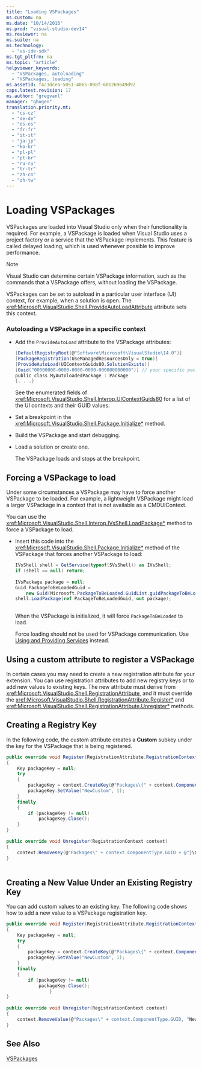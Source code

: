 ```yaml
---
title: "Loading VSPackages"
ms.custom: na
ms.date: "10/14/2016"
ms.prod: "visual-studio-dev14"
ms.reviewer: na
ms.suite: na
ms.technology: 
  - "vs-ide-sdk"
ms.tgt_pltfrm: na
ms.topic: "article"
helpviewer_keywords: 
  - "VSPackages, autoloading"
  - "VSPackages, loading"
ms.assetid: f4c3dcea-5051-4065-898f-601269649d92
caps.latest.revision: 17
ms.author: "gregvanl"
manager: "ghogen"
translation.priority.mt: 
  - "cs-cz"
  - "de-de"
  - "es-es"
  - "fr-fr"
  - "it-it"
  - "ja-jp"
  - "ko-kr"
  - "pl-pl"
  - "pt-br"
  - "ru-ru"
  - "tr-tr"
  - "zh-cn"
  - "zh-tw"
---
```

# Loading VSPackages
VSPackages are loaded into Visual Studio only when their functionality is required. For example, a VSPackage is loaded when Visual Studio uses a project factory or a service that the VSPackage implements. This feature is called delayed loading, which is used whenever possible to improve performance.  
  
> [!NOTE]
>  Visual Studio can determine certain VSPackage information, such as the commands that a VSPackage offers, without loading the VSPackage.  
  
 VSPackages can be set to autoload in a particular user interface (UI) context, for example, when a solution is open. The <xref:Microsoft.VisualStudio.Shell.ProvideAutoLoadAttribute> attribute sets this context.  
  
### Autoloading a VSPackage in a specific context  
  
-   Add the `ProvideAutoLoad` attribute to the VSPackage attributes:  
  
    ```c#  
    [DefaultRegistryRoot(@"Software\Microsoft\VisualStudio\14.0")]  
    [PackageRegistration(UseManagedResourcesOnly = true)]  
    [ProvideAutoLoad(UIContextGuids80.SolutionExists)]  
    [Guid("00000000-0000-0000-0000-000000000000")] // your specific package GUID  
    public class MyAutoloadedPackage : Package  
    {. . .}  
    ```  
  
     See the enumerated fields of <xref:Microsoft.VisualStudio.Shell.Interop.UIContextGuids80> for a list of the UI contexts and their GUID values.  
  
-   Set a breakpoint in the <xref:Microsoft.VisualStudio.Shell.Package.Initialize*> method.  
  
-   Build the VSPackage and start debugging.  
  
-   Load a solution or create one.  
  
     The VSPackage loads and stops at the breakpoint.  
  
## Forcing a VSPackage to load  
 Under some circumstances a VSPackage may have to force another VSPackage to be loaded. For example, a lightweight VSPackage might load a larger VSPackage in a context that is not available as a CMDUIContext.  
  
 You can use the <xref:Microsoft.VisualStudio.Shell.Interop.IVsShell.LoadPackage*> method to force a VSPackage to load.  
  
-   Insert this code into the <xref:Microsoft.VisualStudio.Shell.Package.Initialize*> method of the VSPackage that forces another VSPackage to load:  
  
    ```c#  
    IVsShell shell = GetService(typeof(SVsShell)) as IVsShell;  
    if (shell == null) return;  
  
    IVsPackage package = null;  
    Guid PackageToBeLoadedGuid =   
        new Guid(Microsoft.PackageToBeLoaded.GuidList.guidPackageToBeLoadedPkgString);  
    shell.LoadPackage(ref PackageToBeLoadedGuid, out package);  
  
    ```  
  
     When the VSPackage is initialized, it will force `PackageToBeLoaded` to load.  
  
     Force loading should not be used for VSPackage communication. Use [Using and Providing Services](../extensibility/using-and-providing-services.md) instead.  
  
## Using a custom attribute to register a VSPackage  
 In certain cases you may need to create a new registration attribute for your extension. You can use registration attributes to add new registry keys or to add new values to existing keys. The new attribute must derive from <xref:Microsoft.VisualStudio.Shell.RegistrationAttribute>, and it must override the <xref:Microsoft.VisualStudio.Shell.RegistrationAttribute.Register*> and <xref:Microsoft.VisualStudio.Shell.RegistrationAttribute.Unregister*> methods.  
  
## Creating a Registry Key  
 In the following code, the custom attribute creates a **Custom** subkey under the key for the VSPackage that is being registered.  
  
```c#  
public override void Register(RegistrationAttribute.RegistrationContext context)  
{  
    Key packageKey = null;  
    try  
    {   
        packageKey = context.CreateKey(@"Packages\{" + context.ComponentType.GUID + @"}\Custom");  
        packageKey.SetValue("NewCustom", 1);  
    }  
    finally  
    {  
        if (packageKey != null)  
            packageKey.Close();  
    }  
}  
  
public override void Unregister(RegistrationContext context)  
{  
    context.RemoveKey(@"Packages\" + context.ComponentType.GUID + @"}\Custom");  
}  
  
```  
  
## Creating a New Value Under an Existing Registry Key  
 You can add custom values to an existing key. The following code shows how to add a new value to a VSPackage registration key.  
  
```c#  
public override void Register(RegistrationAttribute.RegistrationContext context)  
{  
    Key packageKey = null;  
    try  
    {   
        packageKey = context.CreateKey(@"Packages\{" + context.ComponentType.GUID + "}");  
        packageKey.SetValue("NewCustom", 1);  
    }  
    finally  
    {  
        if (packageKey != null)  
            packageKey.Close();  
                }  
}  
  
public override void Unregister(RegistrationContext context)  
{  
    context.RemoveValue(@"Packages\" + context.ComponentType.GUID, "NewCustom");  
}  
```  
  
## See Also  
 [VSPackages](../extensibility/vspackages.md)
